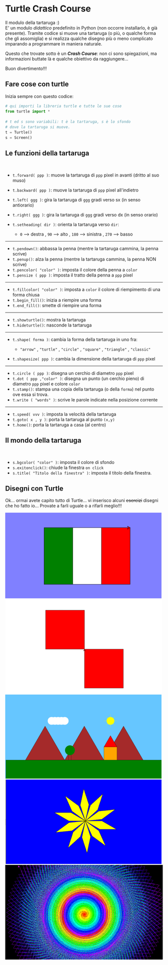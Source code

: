 # Turtle Crash Course

Il modulo della tartaruga :)<br>
E' un modulo *didattico* predefinito in Python (non occorre installarlo, è già presente). Tramite codice
si muove una tartaruga (o più, o qualche forma che gli assomiglia) e si realizza qualche disegno più o meno
complicato imparando a programmare in maniera naturale.

Questo che trovate sotto è un ***Crash Course***: non ci sono spiegazioni, ma informazioni buttate là e qualche
obiettivo da raggiungere...

Buon divertimento!!!

<!-- ################################################################################# -->
## Fare cose con turtle

Inizia sempre con questo codice:

``` py
# qui importi la libreria turtle e tutte le sue cose
from turtle import *

# t ed s sono variabili: t è la tartaruga, s è lo sfondo
# dove la tartaruga si muove.
t = Turtle()
s = Screen()
```

## Le funzioni della tartaruga

<br>

- `t.forward( ppp )`: muove la tartaruga di `ppp` pixel in avanti (dritto al suo muso)
- `t.backward( ppp )`: muove la tartaruga di `ppp` pixel all'indietro

- `t.left( ggg )`: gira la tartaruga di `ggg` gradi verso sx (in senso antiorario)
- `t.right( ggg )`: gira la tartaruga di `ggg` gradi verso dx (in senso orario)
- `t.setheading( dir )`: orienta la tartaruga verso `dir`: 

    - `0` --> destra , `90` --> alto , `180` --> sinistra , `270` --> basso  

---

- `t.pendown()`: abbassa la penna (mentre la tartaruga cammina, la penna scrive)
- `t.penup()`: alza la penna (mentre la tartaruga cammina, la penna NON scrive)
- `t.pencolor( "color" )`: imposta il colore della penna a `color`
- `t.pensize ( ppp )`: imposta il tratto della penna a `ppp` pixel

---

- `t.fillcolor( "color" )`: imposta a `color` il colore di riempimento di una forma chiusa 
- `t.begin_fill()`: inizia a riempire una forma
- `t.end_fill()`: smette di riempire una forma

---

- `t.showturtle()`: mostra la tartaruga
- `t.hideturtle()`: nasconde la tartaruga

---

- `t.shape( forma )`: cambia la forma della tartaruga in uno fra: 
   
    - `"arrow"` , `"turtle"` , `"circle"` , `"square"` , `"triangle"` , `"classic"`

- `t.shapesize( ppp )`: cambia la dimensione della tartaruga di `ppp` pixel

--- 

- `t.circle ( ppp )`: disegna un cerchio di diametro `ppp` pixel
- `t.dot ( ppp ,"color" )`: disegna un punto (un cerchio pieno) di diametro `ppp` pixel e colore `color` 
- `t.stamp()`: stampa una copia della tartaruga (o della `forma`) nel punto ove essa si trova.
- `t.write ( "words" )`: scrive le parole indicate nella posizione corrente

--- 

- `t.speed( vvv )`: imposta la velocità della tartaruga
- `t.goto( x , y )`: porta la tartaruga al punto `(x,y)`
- `t.home()`: porta la tartaruga a casa (al centro)


## Il mondo della tartaruga

<br>

- `s.bgcolor( "color" )`: imposta il colore di sfondo
- `s.exitonclick()`: chiude la finestra `on click`
- `s.title( "Titolo della finestra" )`: imposta il titolo della finestra.


## Disegni con Turtle

Ok... ormai avete capito tutto di Turtle... vi inserisco alcuni <strike>esercizi</strike> disegni che ho fatto io... Provate a farli uguale o a rifarli meglio!!!

![bandiera italiana](images/turtle/01_bandiera_italia.png)
![quadrati colorati](images/turtle/02_quadrati_colorati.png)
![casa con albero](images/turtle/03_casa_con_albero.png)
![stella a 10 punte](images/turtle/04_stella_10_punte.png)
![cerchi coi triangoli](images/turtle/05_cerchi_coi_triangoli.png)

<br>
<br>
<br>

